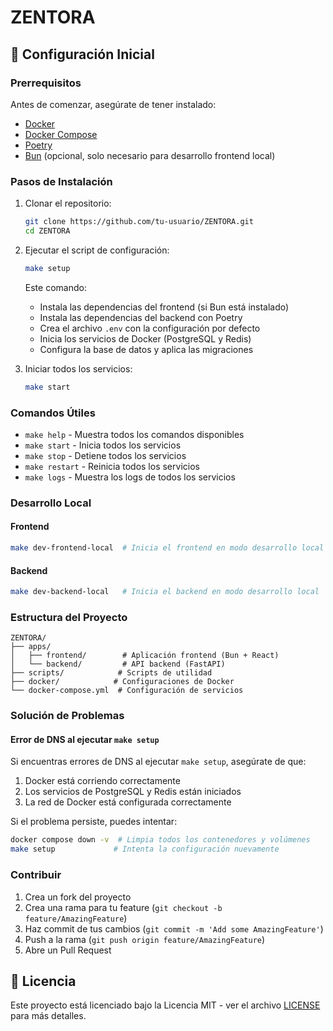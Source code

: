 # ZENTORA

## 🚀 Configuración Inicial

### Prerrequisitos

Antes de comenzar, asegúrate de tener instalado:

- [Docker](https://docs.docker.com/get-docker/)
- [Docker Compose](https://docs.docker.com/compose/install/)
- [Poetry](https://python-poetry.org/docs/#installation)
- [Bun](https://bun.sh/) (opcional, solo necesario para desarrollo frontend local)

### Pasos de Instalación

1. Clonar el repositorio:
   ```bash
   git clone https://github.com/tu-usuario/ZENTORA.git
   cd ZENTORA
   ```

2. Ejecutar el script de configuración:
   ```bash
   make setup
   ```
   Este comando:
   - Instala las dependencias del frontend (si Bun está instalado)
   - Instala las dependencias del backend con Poetry
   - Crea el archivo `.env` con la configuración por defecto
   - Inicia los servicios de Docker (PostgreSQL y Redis)
   - Configura la base de datos y aplica las migraciones

3. Iniciar todos los servicios:
   ```bash
   make start
   ```

### Comandos Útiles

- `make help` - Muestra todos los comandos disponibles
- `make start` - Inicia todos los servicios
- `make stop` - Detiene todos los servicios
- `make restart` - Reinicia todos los servicios
- `make logs` - Muestra los logs de todos los servicios

### Desarrollo Local

#### Frontend
```bash
make dev-frontend-local  # Inicia el frontend en modo desarrollo local
```

#### Backend
```bash
make dev-backend-local   # Inicia el backend en modo desarrollo local
```

### Estructura del Proyecto

```
ZENTORA/
├── apps/
│   ├── frontend/        # Aplicación frontend (Bun + React)
│   └── backend/         # API backend (FastAPI)
├── scripts/            # Scripts de utilidad
├── docker/            # Configuraciones de Docker
└── docker-compose.yml  # Configuración de servicios
```

### Solución de Problemas

#### Error de DNS al ejecutar `make setup`
Si encuentras errores de DNS al ejecutar `make setup`, asegúrate de que:
1. Docker está corriendo correctamente
2. Los servicios de PostgreSQL y Redis están iniciados
3. La red de Docker está configurada correctamente

Si el problema persiste, puedes intentar:
```bash
docker compose down -v  # Limpia todos los contenedores y volúmenes
make setup             # Intenta la configuración nuevamente
```

### Contribuir

1. Crea un fork del proyecto
2. Crea una rama para tu feature (`git checkout -b feature/AmazingFeature`)
3. Haz commit de tus cambios (`git commit -m 'Add some AmazingFeature'`)
4. Push a la rama (`git push origin feature/AmazingFeature`)
5. Abre un Pull Request

## 📝 Licencia

Este proyecto está licenciado bajo la Licencia MIT - ver el archivo [LICENSE](LICENSE) para más detalles.
